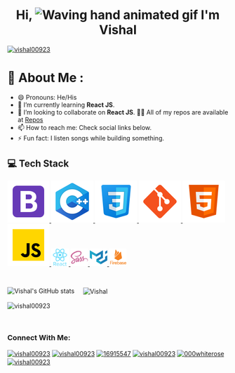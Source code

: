 <h1 align="center">
    Hi,  
    <img src="https://media.giphy.com/media/76Ezod7CxRDqivd57V/giphy.gif" alt="Waving hand animated gif" height="45" width="45" />
    I'm Vishal
</h1>

<p align="left">
    <a href="https://github.com/ryo-ma/github-profile-trophy">
        <img src="https://github-profile-trophy.vercel.app/?username=vishal00923&theme=dracula" alt="vishal00923" />
    </a>
</p>

# 💫 About Me :

- 😄 Pronouns: He/His
- 🌱 I’m currently learning **React JS**.
- 👯 I’m looking to collaborate on **React JS**.
  👨‍💻 All of my repos are available at [Repos](https://github.com/vishal00923?tab=repositories)
- 📫 How to reach me: Check social links below.
- ⚡ Fun fact: I listen songs while building something.

## 💻 Tech Stack

<a href="https://getbootstrap.com" target="_blank">
    <img src="/assets/bootstrap.png"
    alt="bootstrap"/>
</a>
<a href="https://www.w3schools.com/cpp/" target="_blank">
    <img src="/assets/c++.png" 
    alt="cplusplus"/>
</a>
<a href="https://www.w3schools.com/css/" target="_blank">
    <img src="/assets/css3.png" 
    alt="css3"/>
</a>
<a href="https://git-scm.com/" target="_blank">
    <img src="/assets/git.png"
    alt="git" /> 
</a>
<a href="https://www.w3.org/html/" target="_blank">
    <img src="/assets/html-5.png"
    alt="html-5"/>
</a>
<a href="https://developer.mozilla.org/en-US/docs/Web/JavaScript" target="_blank">
    <img src="/assets/javascript.png" 
    alt="js"/>
</a>
<a href="https://reactjs.org/" target="_blank"> <img src="https://raw.githubusercontent.com/devicons/devicon/master/icons/react/react-original-wordmark.svg" alt="react" width="40" height="40"/> </a> <a href="https://sass-lang.com" target="_blank"> <img src="https://raw.githubusercontent.com/devicons/devicon/master/icons/sass/sass-original.svg" alt="sass" width="40" height="40"/> </a> <a href="https://mui.com/" target="_blank"> <img src="https://raw.githubusercontent.com/devicons/devicon/master/icons/materialui/materialui-original.svg" alt="mui" width="40" height="40"/> </a>
<a href="https://firebase.com" target="_blank"> <img src="https://raw.githubusercontent.com/devicons/devicon/master/icons/firebase/firebase-plain-wordmark.svg" alt="firebase" width="40" height="40"/> </a>

</p>

<br />

![Vishal's GitHub stats](https://github-readme-stats.vercel.app/api?username=vishal00923&show_icons=true&theme=dracula&count_private=true) &nbsp; &nbsp; <img src="https://github-readme-stats.vercel.app/api/top-langs?username=vishal00923&show_icons=true&locale=en&layout=compact&theme=dracula" alt="Vishal" align="center" />

<p><img align="center" src="https://github-readme-streak-stats.herokuapp.com/?user=vishal00923&theme=dracula" alt="vishal00923" /></p>

<br />

<h3 align="left">Connect With Me:</h3>
<p align="left">
<a href="https://twitter.com/vishal00923" target="_blank"><img align="center" src="https://raw.githubusercontent.com/rahuldkjain/github-profile-readme-generator/master/src/images/icons/Social/twitter.svg" alt="vishal00923" height="30" width="40" /></a>
<a href="https://linkedin.com/in/vishal-chaurasia-a7332b1b6/" target="_blank"><img align="center" src="https://raw.githubusercontent.com/rahuldkjain/github-profile-readme-generator/master/src/images/icons/Social/linked-in-alt.svg" alt="vishal00923" height="30" width="40" /></a>
<a href="https://stackoverflow.com/users/16915547/vishal-chaurasia" target="_blank"><img align="center" src="https://raw.githubusercontent.com/rahuldkjain/github-profile-readme-generator/master/src/images/icons/Social/stack-overflow.svg" alt="16915547" height="30" width="40" /></a>
<a href="https://www.codechef.com/users/vishal00923" target="_blank"><img align="center" src="https://cdn.jsdelivr.net/npm/simple-icons@3.1.0/icons/codechef.svg" alt="vishal00923" height="30" width="40" /></a>
<a href="https://www.hackerrank.com/000whiterose" target="_blank"><img align="center" src="https://raw.githubusercontent.com/rahuldkjain/github-profile-readme-generator/master/src/images/icons/Social/hackerrank.svg" alt="000whiterose" height="30" width="40" /></a>
<a href="https://leetcode.com/vishal00923/" target="_blank"><img align="center" src="https://raw.githubusercontent.com/rahuldkjain/github-profile-readme-generator/master/src/images/icons/Social/leet-code.svg" alt="vishal00923" height="30" width="40" /></a>
</p>

